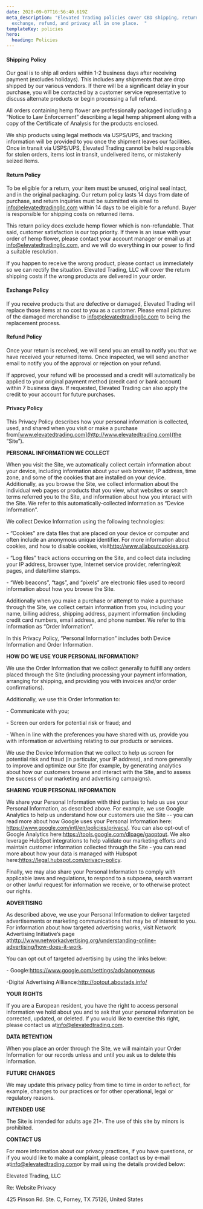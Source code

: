 ```yaml
---
date: 2020-09-07T16:56:40.619Z
meta_description: "Elevated Trading policies cover CBD shipping, return,
  exchange, refund, and privacy all in one place.  "
templateKey: policies
hero:
  heading: Policies
---
```

#### Shipping Policy

Our goal is to ship all orders within 1-2 business days after receiving payment (excludes holidays). This includes any shipments that are drop shipped by our various vendors. If there will be a significant delay in your purchase, you will be contacted by a customer service representative to discuss alternate products or begin processing a full refund.

All orders containing hemp flower are professionally packaged including a “Notice to Law Enforcement” describing a legal hemp shipment along with a copy of the Certificate of Analysis for the products enclosed.

We ship products using legal methods via USPS/UPS, and tracking information will be provided to you once the shipment leaves our facilities. Once in transit via USPS/UPS, Elevated Trading cannot be held responsible for stolen orders, items lost in transit, undelivered items, or mistakenly seized items.

#### Return Policy

To be eligible for a return, your item must be unused, original seal intact, and in the original packaging. Our return policy lasts 14 days from date of purchase, and return inquiries must be submitted via email to info@elevatedtradingllc.com within 14 days to be eligible for a refund. Buyer is responsible for shipping costs on returned items.

This return policy does exclude hemp flower which is non-refundable. That said, customer satisfaction is our top priority. If there is an issue with your order of hemp flower, please contact your account manager or email us at info@elevatedtradingllc.com, and we will do everything in our power to find a suitable resolution.

If you happen to receive the wrong product, please contact us immediately so we can rectify the situation. Elevated Trading, LLC will cover the return shipping costs if the wrong products are delivered in your order.

#### Exchange Policy

If you receive products that are defective or damaged, Elevated Trading will replace those items at no cost to you as a customer. Please email pictures of the damaged merchandise to info@elevatedtradingllc.com to being the replacement process.

#### Refund Policy

Once your return is received, we will send you an email to notify you that we have received your returned items. Once inspected, we will send another email to notify you of the approval or rejection on your refund.

If approved, your refund will be processed and a credit will automatically be applied to your original payment method (credit card or bank account) within 7 business days. If requested, Elevated Trading can also apply the credit to your account for future purchases.

#### Privacy Policy

This Privacy Policy describes how your personal information is collected, used, and shared when you visit or make a purchase from[www.elevatedtrading.com](http://www.elevatedtrading.com)(the “Site”).

**PERSONAL INFORMATION WE COLLECT**

When you visit the Site, we automatically collect certain information about your device, including information about your web browser, IP address, time zone, and some of the cookies that are installed on your device. Additionally, as you browse the Site, we collect information about the individual web pages or products that you view, what websites or search terms referred you to the Site, and information about how you interact with the Site. We refer to this automatically-collected information as “Device Information”.

We collect Device Information using the following technologies:

\- “Cookies” are data files that are placed on your device or computer and often include an anonymous unique identifier. For more information about cookies, and how to disable cookies, visit<http://www.allaboutcookies.org>.

\- “Log files” track actions occurring on the Site, and collect data including your IP address, browser type, Internet service provider, referring/exit pages, and date/time stamps.

\- “Web beacons”, “tags”, and “pixels” are electronic files used to record information about how you browse the Site.

Additionally when you make a purchase or attempt to make a purchase through the Site, we collect certain information from you, including your name, billing address, shipping address, payment information (including credit card numbers, email address, and phone number. We refer to this information as “Order Information”.

In this Privacy Policy, “Personal Information” includes both Device Information and Order Information.

**HOW DO WE USE YOUR PERSONAL INFORMATION?**

We use the Order Information that we collect generally to fulfill any orders placed through the Site (including processing your payment information, arranging for shipping, and providing you with invoices and/or order confirmations).

Additionally, we use this Order Information to:

\- Communicate with you;

\- Screen our orders for potential risk or fraud; and

\- When in line with the preferences you have shared with us, provide you with information or advertising relating to our products or services.

We use the Device Information that we collect to help us screen for potential risk and fraud (in particular, your IP address), and more generally to improve and optimize our Site (for example, by generating analytics about how our customers browse and interact with the Site, and to assess the success of our marketing and advertising campaigns).

**SHARING YOUR PERSONAL INFORMATION**

We share your Personal Information with third parties to help us use your Personal Information, as described above. For example, we use Google Analytics to help us understand how our customers use the Site -- you can read more about how Google uses your Personal Information here: https://www.google.com/intl/en/policies/privacy/. You can also opt-out of Google Analytics here:<https://tools.google.com/dlpage/gaoptout>. We also leverage HubSpot integrations to help validate our marketing efforts and maintain customer information collected through the Site - you can read more about how your data is managed with Hubspot here:<https://legal.hubspot.com/privacy-policy>.

Finally, we may also share your Personal Information to comply with applicable laws and regulations, to respond to a subpoena, search warrant or other lawful request for information we receive, or to otherwise protect our rights.

**ADVERTISING**

As described above, we use your Personal Information to deliver targeted advertisements or marketing communications that may be of interest to you. For information about how targeted advertising works, visit Network Advertising Initiative’s page at<http://www.networkadvertising.org/understanding-online-advertising/how-does-it-work>.

You can opt out of targeted advertising by using the links below:

\- Google:<https://www.google.com/settings/ads/anonymous>

\-Digital Advertising Allliance:<http://optout.aboutads.info/>

**YOUR RIGHTS**

If you are a European resident, you have the right to access personal information we hold about you and to ask that your personal information be corrected, updated, or deleted. If you would like to exercise this right, please contact us at[info@elevatedtrading.com](mailto:info@elevatedtrading.com).

**DATA RETENTION**

When you place an order through the Site, we will maintain your Order Information for our records unless and until you ask us to delete this information.

**FUTURE CHANGES**

We may update this privacy policy from time to time in order to reflect, for example, changes to our practices or for other operational, legal or regulatory reasons.

**INTENDED USE**

The Site is intended for adults age 21+. The use of this site by minors is prohibited.

**CONTACT US**

For more information about our privacy practices, if you have questions, or if you would like to make a complaint, please contact us by e‑mail at[info@elevatedtrading.com](mailto:info@elevatedtrading.com)or by mail using the details provided below:

Elevated Trading, LLC

Re: Website Privacy

425 Pinson Rd. Ste. C, Forney, TX 75126, United States